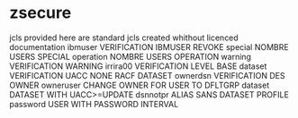 # zsecure
jcls provided here are standard jcls created whithout licenced documentation
ibmuser	VERIFICATION IBMUSER REVOKE
special	NOMBRE USERS SPECIAL
operation	NOMBRE USERS OPERATION
warning	VERIFICATION WARNING
irrira00	VERIFICATION LEVEL BASE
dataset	VERIFICATION UACC NONE RACF DATASET
ownerdsn	VERIFICATION DES OWNER
owneruser	CHANGE OWNER FOR USER TO DFLTGRP
dataset	DATASET WITH UACC>=UPDATE
dsnnotpr	ALIAS SANS DATASET PROFILE
password	USER WITH PASSWORD INTERVAL
